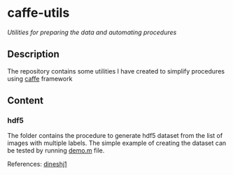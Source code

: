 # caffe-utils

*Utilities for preparing the data and automating procedures*

## Description

The repository contains some utilities I have created to simplify procedures using [caffe](https://github.com/BVLC/caffe) framework

## Content

### hdf5

The folder contains the procedure to generate hdf5 dataset from the list of images with multiple labels. The simple example of creating the dataset can be tested by running [demo.m](https://github.com/nikogamulin/caffe-utils/blob/master/hdf5/demo.m) file.

References: [dineshj1](https://github.com/dineshj1/caffe/tree/c795095fd26767152e3ee6a3183cda5edd75c39b/matlab/caffe/hdf5creation)


